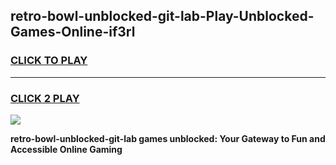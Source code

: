 
## retro-bowl-unblocked-git-lab-Play-Unblocked-Games-Online-if3rl
<h3>
<a href="https://premium76.site?title=retro-bowl-unblocked-git-lab&ref=25A">CLICK TO PLAY</a></h3>
<hr>

<h3>
<a href="https://premium76.site?title=retro-bowl-unblocked-git-lab&ref=25A">CLICK 2 PLAY</a>
  
</h3>

<a href="https://premium76.site?title=retro-bowl-unblocked-git-lab&ref=25A"><img src="https://clearcache.store/games.png"></a>


**retro-bowl-unblocked-git-lab games unblocked: Your Gateway to Fun and Accessible Online Gaming**
